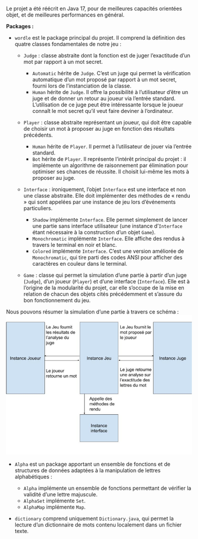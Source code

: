 Le projet a été réécrit en Java 17, pour de meilleures capacités orientées objet, et de meilleures performances en général.

**Packages :**

* `wordle` est le package principal du projet. Il comprend la définition des quatre classes fondamentales de notre jeu :
    * `Judge` : classe abstraite dont la fonction est de juger l’exactitude d’un mot par rapport à un mot secret.
        * `Automatic` hérite de `Judge`. C’est un juge qui permet la vérification automatique d’un mot proposé par rapport à un mot secret, fourni lors de l’instanciation de la classe.
        * `Human` hérite de `Judge`. Il offre la possibilité à l’utilisateur d’être un juge et de donner un retour au joueur via l’entrée standard. L’utilisation de ce juge peut être intéressante lorsque le joueur connaît le mot secret qu’il veut faire deviner à l’ordinateur.

    * `Player` : classe abstraite représentant un joueur, qui doit être capable de choisir un mot à proposer au juge en fonction des résultats précédents.
        * `Human` hérite de `Player`. Il permet à l’utilisateur de jouer via l’entrée standard.
        * `Bot` hérite de `Player`. Il représente l’intérêt principal du projet : il implémente un algorithme de raisonnement par élimination pour optimiser ses chances de réussite. Il choisit lui-même les mots à proposer au juge.

    * `Interface` : ironiquement, l’objet `Interface` est une interface et non une classe abstraite. Elle doit implémenter des méthodes de « rendu » qui sont appelées par une instance de jeu lors d’événements particuliers.
        * `Shadow` implémente `Interface`. Elle permet simplement de lancer une partie sans interface utilisateur (une instance d’`Interface` étant nécessaire à la construction d’un objet `Game`).
        * `Monochromatic` implémente `Interface`. Elle affiche des rendus à travers le terminal en noir et blanc.
        * `Colored` implémente `Interface`. C’est une version améliorée de `Monochromatic`, qui tire parti des codes ANSI pour afficher des caractères en couleur dans le terminal.

    * `Game` : classe qui permet la simulation d’une partie à partir d’un juge (`Judge`), d’un joueur (`Player`) et d’une interface (`Interface`). Elle est à l’origine de la modularité du projet, car elle s’occupe de la mise en relation de chacun des objets cités précédemment et s’assure du bon fonctionnement du jeu.

Nous pouvons résumer la simulation d’une partie à travers ce schéma :  
![structure](./medias/structure.jpg)

* `Alpha` est un package apportant un ensemble de fonctions et de structures de données adaptées à la manipulation de lettres alphabétiques :
    * `Alpha` implémente un ensemble de fonctions permettant de vérifier la validité d’une lettre majuscule.
    * `AlphaSet` implémente `Set`.
    * `AlphaMap` implémente `Map`.

* `dictionary` comprend uniquement `Dictionary.java`, qui permet la lecture d’un dictionnaire de mots contenu localement dans un fichier texte.
